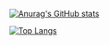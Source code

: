 [![Anurag's GitHub stats](https://github-readme-stats.vercel.app/api?username=sngyo&include_all_commits&count_private=true&show_icons=true&theme=dracula)](https://github.com/anuraghazra/github-readme-stats)

[![Top Langs](https://github-readme-stats.vercel.app/api/top-langs/?username=sngyo&card_width=450)](https://github.com/anuraghazra/github-readme-stats)
